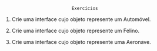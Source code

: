                               Exercícios


1. Crie uma interface cujo objeto represente um Automóvel.

2. Crie uma interface cujo objeto represente um Felino.

3. Crie uma interface cujo objeto represente uma Aeronave.
